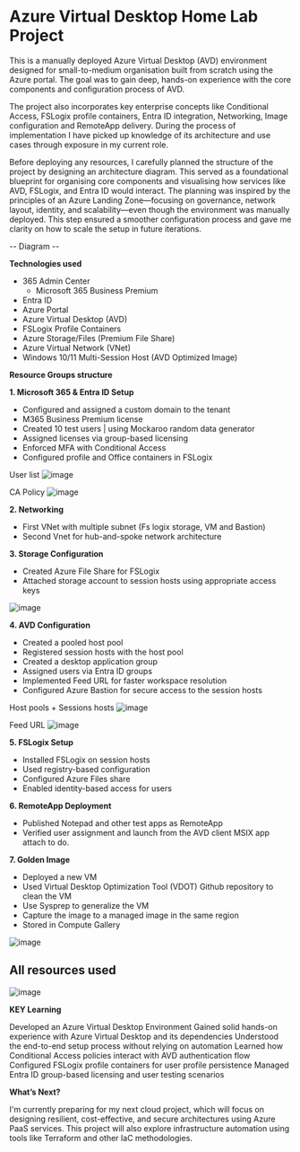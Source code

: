 # Azure Virtual Desktop Home Lab Project

This is a manually deployed Azure Virtual Desktop (AVD) environment designed for small-to-medium organisation built from scratch using the Azure portal. The goal was to gain deep, hands-on experience with the core components and configuration process of AVD. 

The project also incorporates key enterprise concepts like Conditional Access, FSLogix profile containers, Entra ID integration, Networking, Image configuration and RemoteApp delivery. During the process of implementation I have picked up knowledge of its architecture and use cases through exposure in my current role.


Before deploying any resources, I carefully planned the structure of the project by designing an architecture diagram. This served as a foundational blueprint for organising core components and visualising how services like AVD, FSLogix, and Entra ID would interact. The planning was inspired by the principles of an Azure Landing Zone—focusing on governance, network layout, identity, and scalability—even though the environment was manually deployed. This step ensured a smoother configuration process and gave me clarity on how to scale the setup in future iterations.

-- Diagram -- 
  


**Technologies used**
- 365 Admin Center
  -  Microsoft 365 Business Premium
- Entra ID
- Azure Portal
- Azure Virtual Desktop (AVD)
- FSLogix Profile Containers
- Azure Storage/Files (Premium File Share)
- Azure Virtual Network (VNet)
- Windows 10/11 Multi-Session Host (AVD Optimized Image)



**Resource Groups structure**


**1. Microsoft 365 & Entra ID Setup**
- Configured and assigned a custom domain to the tenant
- M365 Business Premium license
- Created 10 test users | using Mockaroo random data generator 
- Assigned licenses via group-based licensing
- Enforced MFA with Conditional Access
- Configured profile and Office containers in FSLogix


User list
![image](https://github.com/user-attachments/assets/192ce179-745d-4111-aa7c-ab89297f6721)

CA Policy
![image](https://github.com/user-attachments/assets/8574e1d9-34c8-4390-91ff-4cd253dbb7d0)


**2. Networking**
- First VNet with multiple subnet (Fs logix storage, VM and Bastion) 
- Second Vnet for hub-and-spoke network architecture

**3. Storage Configuration**
- Created Azure File Share for FSLogix
- Attached storage account to session hosts using appropriate access keys

![image](https://github.com/user-attachments/assets/238aa00e-5a59-4a45-9361-187ca8580f8f)


**4. AVD Configuration**
- Created a pooled host pool
- Registered session hosts with the host pool
- Created a desktop application group
- Assigned users via Entra ID groups
- Implemented Feed URL for faster workspace resolution
- Configured Azure Bastion for secure access to the session hosts

Host pools + Sessions hosts
![image](https://github.com/user-attachments/assets/df29f7b4-d466-4d52-b8f2-3eeb5ebc2643)


Feed URL
![image](https://github.com/user-attachments/assets/77abb9de-f890-400e-8630-fee0a69f411e)


**5. FSLogix Setup**
- Installed FSLogix on session hosts
- Used registry-based configuration
- Configured Azure Files share
- Enabled identity-based access for users

**6. RemoteApp Deployment**
- Published Notepad and other test apps as RemoteApp
- Verified user assignment and launch from the AVD client
MSIX app attach to do.

**7. Golden Image**
- Deployed a new VM
- Used Virtual Desktop Optimization Tool (VDOT) Github repository to clean the VM
- Use Sysprep to generalize the VM
- Capture the image to a managed image in the same region
- Stored in Compute Gallery

![image](https://github.com/user-attachments/assets/aa634a60-e389-4f61-9060-c59b6feba960)


## All resources used

![image](https://github.com/user-attachments/assets/a6e16f2f-ac5b-4cce-aa05-6c94cd0ff085)



**KEY Learning**

Developed an Azure Virtual Desktop Environment 
Gained solid hands-on experience with Azure Virtual Desktop and its dependencies
Understood the end-to-end setup process without relying on automation
Learned how Conditional Access policies interact with AVD authentication flow
Configured FSLogix profile containers for user profile persistence
Managed Entra ID group-based licensing and user testing scenarios


**What’s Next?**

I'm currently preparing for my next cloud project, which will focus on designing resilient, cost-effective, and secure architectures using Azure PaaS services. This project will also explore infrastructure automation using tools like Terraform and other IaC methodologies.


